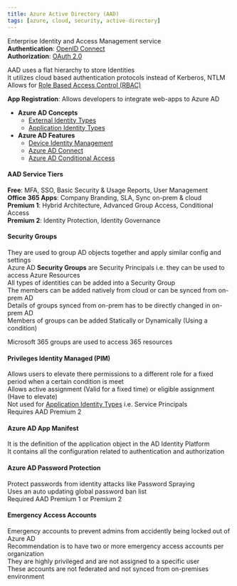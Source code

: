 ```yaml
---
title: Azure Active Directory (AAD)
tags: [azure, cloud, security, active-directory]
---
```


Enterprise Identity and Access Management service  
**Authentication**: [OpenID Connect](../../../../Cyber%20Security/Access%20Management/OpenID%20Connect.md)  
**Authorization**: [OAuth 2.0](../../../../Cyber%20Security/Access%20Management/OAuth%202.0.md)

AAD uses a flat hierarchy to store Identities  
It utilizes cloud based authentication protocols instead of Kerberos, NTLM  
Allows for [Role Based Access Control (RBAC)](Role%20Based%20Access%20Control%20(RBAC).md)  

**App Registration**: Allows developers to integrate web-apps to Azure AD

* **Azure AD Concepts**
	* [External Identity Types](Azure%20Active%20Directory/External%20Identity%20Types.md)
	* [Application Identity Types](Azure%20Active%20Directory/Application%20Identity%20Types.md)
* **Azure AD Features**
	* [Device Identity Management](Azure%20Active%20Directory/Device%20Identity%20Management.md)
	* [Azure AD Connect](Azure%20Active%20Directory/Azure%20AD%20Connect.md)
	* [Azure AD Conditional Access](Azure%20Active%20Directory/Azure%20AD%20Conditional%20Access.md)

#### AAD Service Tiers
**Free**: MFA, SSO, Basic Security & Usage Reports, User Management  
**Office 365 Apps**: Company Branding, SLA, Sync on-prem & cloud  
**Premium 1**: Hybrid Architecture, Advanced Group Access, Conditional Access  
**Premium 2**: Identity Protection, Identity Governance

#### Security Groups
They are used to group AD objects together and apply similar config and settings    
Azure AD **Security Groups** are Security Principals i.e. they can be used to access Azure Resources  
All types of identities can be added into a Security Group  
The members can be added natively from cloud or can be synced from on-prem AD  
Details of groups synced from on-prem has to be directly changed in on-prem AD  
Members of groups can be added Statically or Dynamically (Using a condition)  

Microsoft 365 groups are used to access 365 resources

#### Privileges Identity Managed (PIM)
Allows users to elevate there permissions to a different role for a fixed period when a certain condition is meet  
Allows active assignment (Valid for a fixed time) or eligible assignment (Have to elevate)  
Not used for [Application Identity Types](Azure%20Active%20Directory/Application%20Identity%20Types.md) i.e. Service Principals  
Requires AAD Premium 2  

#### Azure AD App Manifest
It is the definition of the application object in the AD Identity Platform  
It contains all the configuration related to authentication and authorization  

#### Azure AD Password Protection  
Protect passwords from identity attacks like Password Spraying  
Uses an auto updating global password ban list  
Required AAD Premium 1 or Premium 2

#### Emergency Access Accounts
Emergency accounts to prevent admins from accidently being locked out of Azure AD  
Recommendation is to have two or more emergency access accounts per organization  
They are highly privileged and are not assigned to a specific user  
These accounts are not federated and not synced from on-premises environment  
